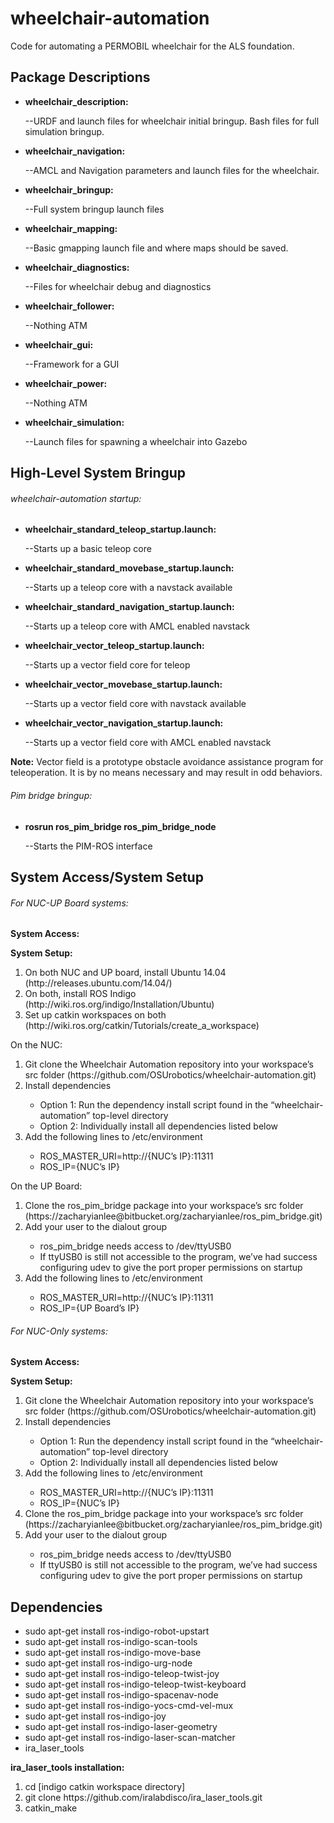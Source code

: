 wheelchair-automation
=====================

Code for automating a PERMOBIL wheelchair for the ALS foundation.

Package Descriptions
---------------------

+ <b><p>wheelchair_description:</p></b>
  --URDF and launch files for wheelchair initial bringup. Bash files for full simulation bringup.

+ <b><p>wheelchair_navigation:</p></b>
  --AMCL and Navigation parameters and launch files for the wheelchair.

+ <b><p>wheelchair_bringup:</p></b>
  --Full system bringup launch files

+ <b><p>wheelchair_mapping:</p></b>
  --Basic gmapping launch file and where maps should be saved.

+ <b><p>wheelchair_diagnostics:</p></b>
  --Files for wheelchair debug and diagnostics

+ <b><p>wheelchair_follower:</p></b>
  --Nothing ATM
+ <b><p>wheelchair_gui:</p></b>
  --Framework for a GUI

+ <b><p>wheelchair_power:</p></b>
  --Nothing ATM

+ <b><p>wheelchair_simulation:</p></b>
  --Launch files for spawning a wheelchair into Gazebo



High-Level System Bringup
--------------------
<h6>wheelchair-automation startup:</h6>

+ <b><p> wheelchair_standard_teleop_startup.launch:</p></b>
 --Starts up a basic teleop core

+ <b><p> wheelchair_standard_movebase_startup.launch:</p></b>
 --Starts up a teleop core with a navstack available

+ <b><p> wheelchair_standard_navigation_startup.launch:</p></b>
 --Starts up a teleop core with AMCL enabled navstack

+ <b><p> wheelchair_vector_teleop_startup.launch:</p></b>
 --Starts up a vector field core for teleop

+ <b><p> wheelchair_vector_movebase_startup.launch:</p></b>
 --Starts up a vector field core with navstack available

+ <b><p> wheelchair_vector_navigation_startup.launch:</p></b>
 --Starts up a vector field core with AMCL enabled navstack    

<b>Note:</b> Vector field is a prototype obstacle avoidance assistance program for teleoperation. It is by no means necessary and may result in odd behaviors.


<h6>Pim bridge bringup:</h6>

+ <b><p>rosrun ros_pim_bridge ros_pim_bridge_node</p></b>
 --Starts the PIM-ROS interface


System Access/System Setup
---------------------
<h6>For NUC-UP Board systems:</h6>
<p><b>System Access:</b></p>

<p><b>System Setup:</b></p>
<ol>
<li>On both NUC and UP board, install Ubuntu 14.04 (http://releases.ubuntu.com/14.04/)</li>
<li>On both, install ROS Indigo (http://wiki.ros.org/indigo/Installation/Ubuntu)</li>
<li>Set up catkin workspaces on both (http://wiki.ros.org/catkin/Tutorials/create_a_workspace)</li>
</ol>

On the NUC:
<ol>
<li>Git clone the Wheelchair Automation repository into your workspace’s src folder (https://github.com/OSUrobotics/wheelchair-automation.git)

<li>Install dependencies</li>
<ul>
<li>Option 1: Run the dependency install script found in the “wheelchair-automation” top-level directory</li>

<li>Option 2: Individually install all dependencies listed below</li>
</ul>
<li>Add the following lines to /etc/environment</li>
<ul>
<li>ROS_MASTER_URI=http://{NUC’s IP}:11311</li>
<li>ROS_IP={NUC’s IP}</li>
</ul>
</ol>

On the UP Board:
<ol>
<li>Clone the ros_pim_bridge package into your workspace’s src folder (https://zacharyianlee@bitbucket.org/zacharyianlee/ros_pim_bridge.git)</li>

<li>Add your user to the dialout group</li>
<ul>
<li>ros_pim_bridge needs access to /dev/ttyUSB0</li>
<li>If ttyUSB0 is still not accessible to the program, we’ve had success configuring udev to give the port proper permissions on startup</li>
</ul>
<li>Add the following lines to /etc/environment</li>
<ul>
<li>ROS_MASTER_URI=http://{NUC’s IP}:11311</li>
<li>ROS_IP={UP Board’s IP}</li>
</ul>
</ol>

<h6>For NUC-Only systems:</h6>
<p><b>System Access:</b></p>
<p><b>System Setup:</b></p>
<ol>
<li>Git clone the Wheelchair Automation repository into your workspace’s src folder (https://github.com/OSUrobotics/wheelchair-automation.git)

<li>Install dependencies</li>
<ul>
<li>Option 1: Run the dependency install script found in the “wheelchair-automation” top-level directory</li>

<li>Option 2: Individually install all dependencies listed below</li>
</ul>
<li>Add the following lines to /etc/environment</li>
<ul>
<li>ROS_MASTER_URI=http://{NUC’s IP}:11311</li>
<li>ROS_IP={NUC’s IP}</li>
</ul>
<li>Clone the ros_pim_bridge package into your workspace’s src folder (https://zacharyianlee@bitbucket.org/zacharyianlee/ros_pim_bridge.git)</li>

<li>Add your user to the dialout group</li>
<ul>
<li>ros_pim_bridge needs access to /dev/ttyUSB0</li>
<li>If ttyUSB0 is still not accessible to the program, we’ve had success configuring udev to give the port proper permissions on startup</li>
</ul>
</ol>

Dependencies
---------------------
+ sudo apt-get install ros-indigo-robot-upstart  
+ sudo apt-get install ros-indigo-scan-tools   
+ sudo apt-get install ros-indigo-move-base  
+ sudo apt-get install ros-indigo-urg-node
+ sudo apt-get install ros-indigo-teleop-twist-joy
+ sudo apt-get install ros-indigo-teleop-twist-keyboard
+ sudo apt-get install ros-indigo-spacenav-node
+ sudo apt-get install ros-indigo-yocs-cmd-vel-mux
+ sudo apt-get install ros-indigo-joy
+ sudo apt-get install ros-indigo-laser-geometry
+ sudo apt-get install ros-indigo-laser-scan-matcher
+ ira_laser_tools

<b>ira_laser_tools installation:</b>
<ol>
<li>cd [indigo catkin workspace directory]  </li>
<li>git clone https://github.com/iralabdisco/ira_laser_tools.git</li>
<li>catkin_make  </li>
</ol>
